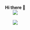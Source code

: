 <p align="center">
  <strong>Hi there 🌴</strong>
  <br>
  <img style="pointer-events: none" src="https://komarev.com/ghpvc/?username=GiliceJani&style=flat-square&label=Hits&color=5a088a">
  <br><br>
  <img style="pointer-events: none" src="https://github-readme-stats.vercel.app/api?username=GiliceJani&show_icons=true&theme=dark&count_private=true">
</p>
